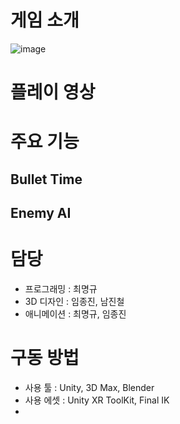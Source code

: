 # 게임 소개
![image](https://github.com/choi-m-09/SUPERHOT/assets/80871047/5f79d697-55e6-436e-b615-af55dcf24efb)

# 플레이 영상

# 주요 기능
## Bullet Time

## Enemy AI

# 담당
+ 프로그래밍 : 최명규
+ 3D 디자인 : 임종진, 남진철
+ 애니메이션 : 최명규, 임종진

# 구동 방법
+ 사용 툴 : Unity, 3D Max, Blender 
+ 사용 에셋 : Unity XR ToolKit, Final IK
+ 
